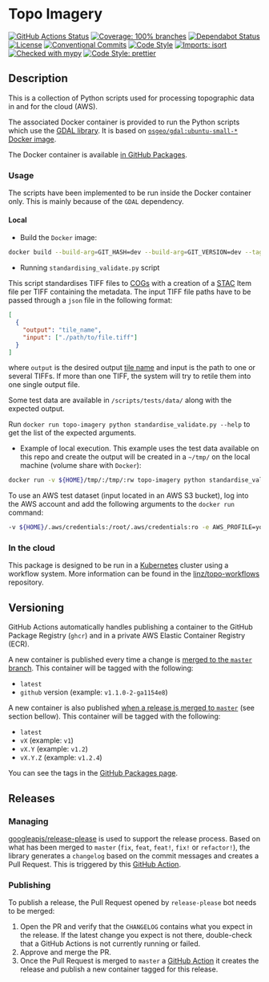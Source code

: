 # Topo Imagery

[![GitHub Actions Status](https://github.com/linz/topo-imagery/workflows/Build/badge.svg)](https://github.com/linz/topo-imagery/actions)
[![Coverage: 100% branches](https://img.shields.io/badge/Coverage-100%25%20branches-brightgreen.svg)](https://pytest.org/)
[![Dependabot Status](https://badgen.net/badge/Dependabot/enabled?labelColor=2e3a44&color=blue)](https://github.com/linz/topo-imagery/network/updates)
[![License](https://badgen.net/github/license/linz/topo-imagery?labelColor=2e3a44&label=License)](https://github.com/linz/topo-imagery/blob/master/LICENSE)
[![Conventional Commits](https://badgen.net/badge/Commits/conventional?labelColor=2e3a44&color=EC5772)](https://conventionalcommits.org)
[![Code Style](https://badgen.net/badge/Code%20Style/black?labelColor=2e3a44&color=000000)](https://github.com/psf/black)
[![Imports: isort](https://img.shields.io/badge/%20imports-isort-%231674b1?style=flat&labelColor=2e3a44)](https://pycqa.github.io/isort/)
[![Checked with mypy](http://www.mypy-lang.org/static/mypy_badge.svg)](http://mypy-lang.org/)
[![Code Style: prettier](https://img.shields.io/badge/code_style-prettier-ff69b4.svg)](https://github.com/prettier/prettier)

## Description

This is a collection of Python scripts used for processing topographic data in and for the cloud (AWS).

The associated Docker container is provided to run the Python scripts which use the [GDAL library](https://gdal.org/). It is based on [`osgeo/gdal:ubuntu-small-*` Docker image](https://github.com/OSGeo/gdal/pkgs/container/gdal).

The Docker container is available [in GitHub Packages](https://github.com/linz/topo-imagery/pkgs/container/topo-imagery).

### Usage

The scripts have been implemented to be run inside the Docker container only. This is mainly because of the `GDAL` dependency.

#### Local

- Build the `Docker` image:

```bash
docker build --build-arg=GIT_HASH=dev --build-arg=GIT_VERSION=dev --tag=topo-imagery .
```

- Running `standardising_validate.py` script

This script standardises TIFF files to [COGs](https://www.cogeo.org/) with a creation of a [STAC](https://stacspec.org/) Item file per TIFF containing the metadata.
The input TIFF file paths have to be passed through a `json` file in the following format:

```json
[
  {
    "output": "tile_name",
    "input": ["./path/to/file.tiff"]
  }
]
```

where `output` is the desired output [tile name](https://github.com/linz/topo-imagery/blob/6aa0fb565696cb99fb66ca92b8c678ef3523d11a/scripts/tile/tests/tile_index_data.py#L3-L514) and input is the path to one or several TIFFs. If more than one TIFF, the system will try to retile them into one single output file.

Some test data are available in `/scripts/tests/data/` along with the expected output.

Run `docker run topo-imagery python standardise_validate.py --help` to get the list of the expected arguments.

- Example of local execution. This example uses the test data available on this repo and create the output will be created in a `~/tmp/` on the local machine (volume share with `Docker`):

```bash
docker run -v ${HOME}/tmp/:/tmp/:rw topo-imagery python standardise_validate.py --preset webp --from-file ./tests/data/aerial.json --collection-id 123 --start-datetime 2023-01-01 --end-datetime 2023-01-01 --target /tmp/ --source-epsg 2193 --target-epsg 2193 --gsd 10m --create-footprints=true
```

To use an AWS test dataset (input located in an AWS S3 bucket), log into the AWS account and add the following arguments to the `docker run` command:

```bash
-v ${HOME}/.aws/credentials:/root/.aws/credentials:ro -e AWS_PROFILE=your-profile
```

### In the cloud

This package is designed to be run in a [Kubernetes](https://kubernetes.io/) cluster using a workflow system. More information can be found in the [linz/topo-workflows](https://github.com/linz/topo-workflows) repository.

## Versioning

GitHub Actions automatically handles publishing a container to the GitHub Package Registry (`ghcr`) and in a private AWS Elastic Container Registry (ECR).

A new container is published every time a change is [merged to the `master` branch](https://github.com/linz/topo-imagery/blob/master/.github/workflows/containers.yml). This container will be tagged with the following:

- `latest`
- `github` version (example: `v1.1.0-2-ga1154e8`)

A new container is also published [when a release is merged to `master`](https://github.com/linz/topo-imagery/blob/master/.github/workflows/release-please.yml) (see section bellow). This container will be tagged with the following:

- `latest`
- `vX` (example: `v1`)
- `vX.Y` (example: `v1.2`)
- `vX.Y.Z` (example: `v1.2.4`)

You can see the tags in the [GitHub Packages page](https://github.com/linz/topo-imagery/pkgs/container/topo-imagery).

## Releases

### Managing

[googleapis/release-please](https://github.com/googleapis/release-please) is used to support the release process.
Based on what has been merged to `master` (`fix`, `feat`, `feat!`, `fix!` or `refactor!`), the library generates a `changelog` based on the commit messages and creates a Pull Request. This is triggered by this [GitHub Action](https://github.com/linz/topo-imagery/blob/master/.github/workflows/release-please.yml).

### Publishing

To publish a release, the Pull Request opened by `release-please` bot needs to be merged:

1. Open the PR and verify that the `CHANGELOG` contains what you expect in the release. If the latest change you expect is not there, double-check that a GitHub Actions is not currently running or failed.
2. Approve and merge the PR.
3. Once the Pull Request is merged to `master` a [GitHub Action](https://github.com/linz/topo-imagery/blob/master/.github/workflows/release-please.yml) it creates the release and publish a new container tagged for this release.
